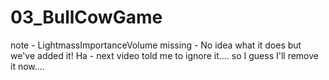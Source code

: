 # 03_BullCowGame


note - LightmassImportanceVolume missing - No idea what it does but we've added it!
Ha - next video told me to ignore it.... so I guess I'll remove it now....